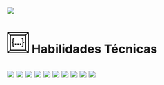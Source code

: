 <img src="https://media1.giphy.com/media/v1.Y2lkPTc5MGI3NjExbGh5bWh3N243bHpydmNicDBmYjY0dnEwbjhsdXd1aTBicjI1ajJsdSZlcD12MV9pbnRlcm5hbF9naWZfYnlfaWQmY3Q9Zw/hAllPPhAuqKM90z26Q/giphy.gif">
<a>
  <h1>
    <img src="IMAGENES/codeium.svg" width="50">
      Habilidades Técnicas
  </h1> 
</a>
<h2>
  <img src="https://img.shields.io/badge/Python-3776AB?style=for-the-badge&logo=python&logoColor=white"> 
  <img src="https://img.shields.io/badge/Java-007396?style=for-the-badge&logo=java&logoColor=white"> 
  <img src="https://img.shields.io/badge/JavaScript-F7DF1E?style=for-the-badge&logo=javascript&logoColor=black"> 
  <img src="https://img.shields.io/badge/HTML5-E34F26?style=for-the-badge&logo=html5&logoColor=white"> 
  <img src="https://img.shields.io/badge/CSS3-1572B6?style=for-the-badge&logo=css3&logoColor=white"> 
  <img src="https://img.shields.io/badge/MySQL-4479A1?style=for-the-badge&logo=mysql&logoColor=white"> 
  <img src="https://img.shields.io/badge/MongoDB-47A248?style=for-the-badge&logo=mongodb&logoColor=white"> 
  <img src="https://img.shields.io/badge/PostgreSQL-336791?style=for-the-badge&logo=postgresql&logoColor=white"> 
  <img src="https://img.shields.io/badge/Visual_Studio_Code-007ACC?style=for-the-badge&logo=visual-studio-code&logoColor=white"> 
  <img src="https://img.shields.io/badge/Postman-FF6C37?style=for-the-badge&logo=postman&logoColor=white">
</h2>

